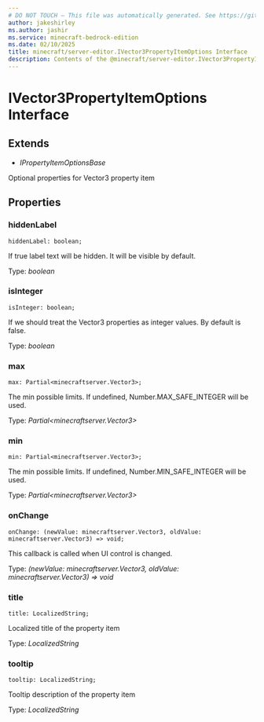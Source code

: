```yaml
---
# DO NOT TOUCH — This file was automatically generated. See https://github.com/mojang/minecraftapidocsgenerator to modify descriptions, examples, etc.
author: jakeshirley
ms.author: jashir
ms.service: minecraft-bedrock-edition
ms.date: 02/10/2025
title: minecraft/server-editor.IVector3PropertyItemOptions Interface
description: Contents of the @minecraft/server-editor.IVector3PropertyItemOptions class.
---
```

# IVector3PropertyItemOptions Interface

## Extends
- *IPropertyItemOptionsBase*

Optional properties for Vector3 property item

## Properties

### **hiddenLabel**
`hiddenLabel: boolean;`

If true label text will be hidden. It will be visible by default.

Type: *boolean*

### **isInteger**
`isInteger: boolean;`

If we should treat the Vector3 properties as integer values. By default is false.

Type: *boolean*

### **max**
`max: Partial<minecraftserver.Vector3>;`

The min possible limits. If undefined, Number.MAX_SAFE_INTEGER will be used.

Type: *Partial<minecraftserver.Vector3>*

### **min**
`min: Partial<minecraftserver.Vector3>;`

The min possible limits. If undefined, Number.MIN_SAFE_INTEGER will be used.

Type: *Partial<minecraftserver.Vector3>*

### **onChange**
`onChange: (newValue: minecraftserver.Vector3, oldValue: minecraftserver.Vector3) => void;`

This callback is called when UI control is changed.

Type: *(newValue: minecraftserver.Vector3, oldValue: minecraftserver.Vector3) => void*

### **title**
`title: LocalizedString;`

Localized title of the property item

Type: *LocalizedString*

### **tooltip**
`tooltip: LocalizedString;`

Tooltip description of the property item

Type: *LocalizedString*
